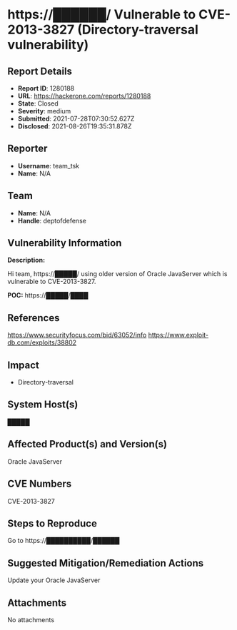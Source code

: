 # https://██████/ Vulnerable to CVE-2013-3827 (Directory-traversal vulnerability)

## Report Details
- **Report ID**: 1280188
- **URL**: https://hackerone.com/reports/1280188
- **State**: Closed
- **Severity**: medium
- **Submitted**: 2021-07-28T07:30:52.627Z
- **Disclosed**: 2021-08-26T19:35:31.878Z

## Reporter
- **Username**: team_tsk
- **Name**: N/A

## Team
- **Name**: N/A
- **Handle**: deptofdefense

## Vulnerability Information
**Description:**

Hi team,
https://█████/ using older version of Oracle JavaServer which is vulnerable to CVE-2013-3827. 

**POC:**
https://█████/████

## References
https://www.securityfocus.com/bid/63052/info
https://www.exploit-db.com/exploits/38802

## Impact

* Directory-traversal

## System Host(s)
█████

## Affected Product(s) and Version(s)
Oracle JavaServer

## CVE Numbers
CVE-2013-3827

## Steps to Reproduce
Go to https://██████████/██████

## Suggested Mitigation/Remediation Actions
Update your Oracle JavaServer



## Attachments
No attachments
